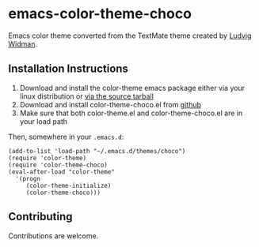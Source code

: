 emacs-color-theme-choco
=======================

Emacs color theme converted from the TextMate theme created by [Ludvig Widman](http://www.ludw.se/blog/).

## Installation Instructions

1. Download and install the color-theme emacs package either via your linux distribution or [via the source tarball](http://www.nongnu.org/color-theme/#sec5)
2. Download and install color-theme-choco.el from [github](http://github.com/imtayadeway/emacs-color-theme-choco/raw/master/color-theme-choco.el)
3. Make sure that both color-theme.el and color-theme-choco.el are in your load path

Then, somewhere in your `.emacs.d`:

```elisp
(add-to-list 'load-path "~/.emacs.d/themes/choco")
(require 'color-theme)
(require 'color-theme-choco)
(eval-after-load "color-theme"
  '(progn
     (color-theme-initialize)
     (color-theme-choco)))
```
## Contributing

Contributions are welcome.
